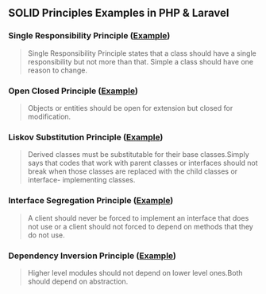 ## SOLID Principles Examples in PHP & Laravel

### Single Responsibility Principle ([Example](./SingleResponsibilityPrinciple.php))

>Single Responsibility Principle  states that a class should have a single responsibility but not more than that. Simple a class should have one reason to change.

### Open Closed Principle ([Example](./OpenClosedPrinciple.php))

>Objects or entities should be open for extension but closed for modification.
### Liskov Substitution Principle ([Example](./LiskovSubstitutionPrinciple.php))

>Derived classes must be substitutable for their base classes.Simply says that codes that work with parent classes or interfaces should not break when those classes are replaced with the child classes or interface- implementing classes.
### Interface Segregation Principle ([Example](./InterfaceSegregationPrinciple.php))

>A client should never be forced to implement an interface that does not use or a client should not forced to depend on methods that they do not use.

### Dependency Inversion Principle ([Example](./DependencyInversionPrinciple.php))

>Higher level modules should not depend on lower level ones.Both should depend on abstraction.

